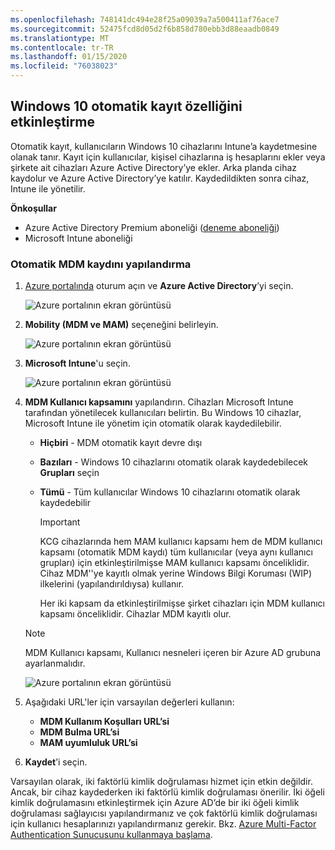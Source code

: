 ```yaml
---
ms.openlocfilehash: 748141dc494e28f25a09039a7a500411af76ace7
ms.sourcegitcommit: 52475fcd8d05d2f6b858d780ebb3d88eaadb0849
ms.translationtype: MT
ms.contentlocale: tr-TR
ms.lasthandoff: 01/15/2020
ms.locfileid: "76038023"
---
```

## <a name="enable-windows-10-automatic-enrollment"></a>Windows 10 otomatik kayıt özelliğini etkinleştirme

Otomatik kayıt, kullanıcıların Windows 10 cihazlarını Intune’a kaydetmesine olanak tanır. Kayıt için kullanıcılar, kişisel cihazlarına iş hesaplarını ekler veya şirkete ait cihazları Azure Active Directory’ye ekler. Arka planda cihaz kaydolur ve Azure Active Directory’ye katılır. Kaydedildikten sonra cihaz, Intune ile yönetilir.

**Önkoşullar**

- Azure Active Directory Premium aboneliği ([deneme aboneliği](https://go.microsoft.com/fwlink/?LinkID=816845))
- Microsoft Intune aboneliği

### <a name="configure-automatic-mdm-enrollment"></a>Otomatik MDM kaydını yapılandırma

1. [Azure portalında](https://portal.azure.com) oturum açın ve **Azure Active Directory**’yi seçin.

   ![Azure portalının ekran görüntüsü](../enrollment/media/windows-enroll/auto-enroll-azure-main.png)

2. **Mobility (MDM ve MAM)** seçeneğini belirleyin.

   ![Azure portalının ekran görüntüsü](../enrollment/media/windows-enroll/auto-enroll-mdm.png)

3. **Microsoft Intune**'u seçin.

   ![Azure portalının ekran görüntüsü](../enrollment/media/windows-enroll/auto-enroll-intune.png)

4. **MDM Kullanıcı kapsamını** yapılandırın. Cihazları Microsoft Intune tarafından yönetilecek kullanıcıları belirtin. Bu Windows 10 cihazlar, Microsoft Intune ile yönetim için otomatik olarak kaydedilebilir.

   - **Hiçbiri** - MDM otomatik kayıt devre dışı
   - **Bazıları** - Windows 10 cihazlarını otomatik olarak kaydedebilecek **Grupları** seçin
   - **Tümü** - Tüm kullanıcılar Windows 10 cihazlarını otomatik olarak kaydedebilir

      > [!IMPORTANT]
      > KCG cihazlarında hem MAM kullanıcı kapsamı hem de MDM kullanıcı kapsamı (otomatik MDM kaydı) tüm kullanıcılar (veya aynı kullanıcı grupları) için etkinleştirilmişse MAM kullanıcı kapsamı önceliklidir. Cihaz MDM''ye kayıtlı olmak yerine Windows Bilgi Koruması (WIP) ilkelerini (yapılandırıldıysa) kullanır.
      >
      > Her iki kapsam da etkinleştirilmişse şirket cihazları için MDM kullanıcı kapsamı önceliklidir. Cihazlar MDM kayıtlı olur.

   > [!NOTE]
   > MDM Kullanıcı kapsamı, Kullanıcı nesneleri içeren bir Azure AD grubuna ayarlanmalıdır.

   ![Azure portalının ekran görüntüsü](../enrollment/media/windows-enroll/auto-enroll-scope.png)

5. Aşağıdaki URL'ler için varsayılan değerleri kullanın:
    - **MDM Kullanım Koşulları URL’si**
    - **MDM Bulma URL’si**
    - **MAM uyumluluk URL’si**

6. **Kaydet**’i seçin.

Varsayılan olarak, iki faktörlü kimlik doğrulaması hizmet için etkin değildir. Ancak, bir cihaz kaydederken iki faktörlü kimlik doğrulaması önerilir. İki öğeli kimlik doğrulamasını etkinleştirmek için Azure AD’de bir iki öğeli kimlik doğrulaması sağlayıcısı yapılandırmanız ve çok faktörlü kimlik doğrulaması için kullanıcı hesaplarınızı yapılandırmanız gerekir. Bkz. [Azure Multi-Factor Authentication Sunucusunu kullanmaya başlama](https://docs.microsoft.com/azure/multi-factor-authentication/multi-factor-authentication-get-started-cloud).

